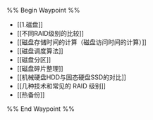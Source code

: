 %% Begin Waypoint %%
- [[1.磁盘]]
- [[不同RAID级别的比较]]
- [[磁盘存储时间的计算（磁盘访问时间的计算）]]
- [[磁盘调度算法]]
- [[磁盘分区]]
- [[磁盘碎片整理]]
- [[机械硬盘HDD与固态硬盘SSD的对比]]
- [[几种技术和常见的 RAID 级别]]
- [[热备份]]

%% End Waypoint %%